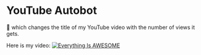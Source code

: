 # YouTube Autobot
 🤖  which changes the title of my YouTube video with the number of views it gets.

 Here is my video:
 [![Everything Is AWESOME](https://i9.ytimg.com/vi/JWWlfK7X__g/mq3.jpg?sqp=CJib1_QF&rs=AOn4CLCvI1UEwGaGj8SvL9qr1Xo4cD3cpw)](https://www.youtube.com/watch?v=JWWlfK7X__g "Everything Is AWESOME")
